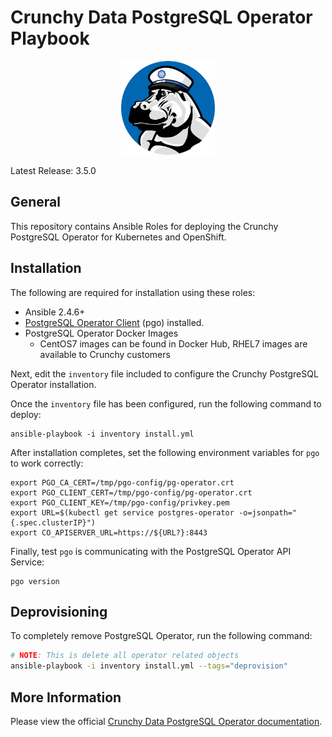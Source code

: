 # Crunchy Data PostgreSQL Operator Playbook

<p align="center">
  <img src="crunchy_logo.png?raw=false" alt="Mr. Crunchy" width="150"/>
</p>

Latest Release: 3.5.0

## General

This repository contains Ansible Roles for deploying the Crunchy PostgreSQL Operator 
for Kubernetes and OpenShift.

## Installation

The following are required for installation using these roles:

* Ansible 2.4.6+
* [PostgreSQL Operator Client](https://github.com/CrunchyData/postgres-operator/releases) (pgo) installed.
* PostgreSQL Operator Docker Images
  * CentOS7 images can be found in Docker Hub, RHEL7 images are available to Crunchy customers

Next, edit the `inventory` file included to configure the Crunchy PostgreSQL Operator installation.

Once the `inventory` file has been configured, run the following command to deploy:

```
ansible-playbook -i inventory install.yml
```

After installation completes, set the following environment variables for `pgo` to work correctly:

```
export PGO_CA_CERT=/tmp/pgo-config/pg-operator.crt
export PGO_CLIENT_CERT=/tmp/pgo-config/pg-operator.crt
export PGO_CLIENT_KEY=/tmp/pgo-config/privkey.pem
export URL=$(kubectl get service postgres-operator -o=jsonpath="{.spec.clusterIP}")
export CO_APISERVER_URL=https://${URL?}:8443
```

Finally, test `pgo` is communicating with the PostgreSQL Operator API Service:

```
pgo version
```

## Deprovisioning

To completely remove PostgreSQL Operator, run the following command:

```bash
# NOTE: This is delete all operator related objects
ansible-playbook -i inventory install.yml --tags="deprovision"
```

## More Information

Please view the official [Crunchy Data PostgreSQL Operator documentation](https://crunchydata.github.io/postgres-operator).
